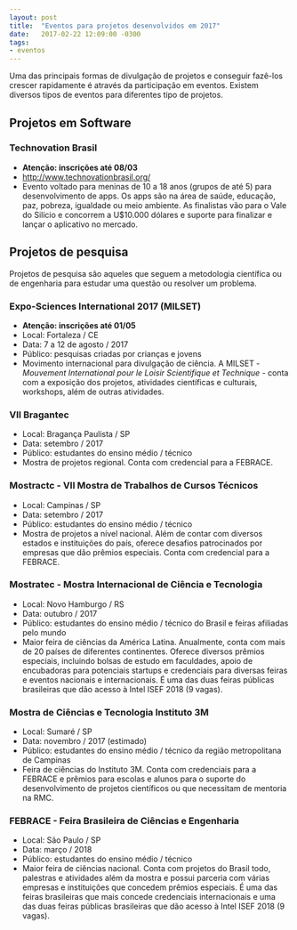 ```yaml
---
layout: post
title:  "Eventos para projetos desenvolvidos em 2017"
date:   2017-02-22 12:09:00 -0300
tags:
- eventos
---
```


Uma das principais formas de divulgação de projetos
e conseguir fazê-los crescer rapidamente é através da 
participação em eventos. Existem diversos tipos de eventos
para diferentes tipo de projetos.

## Projetos em Software

### Technovation Brasil
* **Atenção: inscrições até 08/03**
* http://www.technovationbrasil.org/
* Evento voltado para meninas de 10 a 18 anos (grupos de até 5) para
  desenvolvimento de apps. Os apps são na área de saúde, educação,
  paz, pobreza, igualdade ou meio ambiente. As finalistas vão para
  o Vale do Silício e concorrem a U$10.000 dólares e suporte para 
  finalizar e lançar o aplicativo no mercado.

## Projetos de pesquisa
Projetos de pesquisa são aqueles que seguem a metodologia
científica ou de engenharia para estudar uma questão ou
resolver um problema.

### Expo-Sciences International 2017 (MILSET)
* **Atenção: inscrições até 01/05**
* Local: Fortaleza / CE
* Data: 7 a 12 de agosto / 2017
* Público: pesquisas criadas por crianças e jovens
* Movimento internacional para divulgação de ciência. 
  A MILSET - *Mouvement International pour le Loisir Scientifique et Technique* -
  conta com a exposição dos projetos, atividades científicas e culturais,
  workshops, além de outras atividades.

### VII Bragantec
* Local: Bragança Paulista / SP
* Data: setembro / 2017
* Público: estudantes do ensino médio / técnico
* Mostra de projetos regional. Conta com credencial
  para a FEBRACE.

### Mostractc - VII Mostra de Trabalhos de Cursos Técnicos
* Local: Campinas / SP
* Data: setembro / 2017
* Público: estudantes do ensino médio / técnico
* Mostra de projetos a nível nacional. Além de contar
  com diversos estados e instituições do país, oferece desafios
  patrocinados por empresas que dão prêmios especiais. Conta
  com credencial para a FEBRACE.
  
### Mostratec - Mostra Internacional de Ciência e Tecnologia
* Local: Novo Hamburgo / RS
* Data: outubro / 2017
* Público: estudantes do ensino médio / técnico do Brasil e feiras afiliadas pelo mundo
* Maior feira de ciências da América Latina. Anualmente, conta
  com mais de 20 países de diferentes continentes. Oferece diversos
  prêmios especiais, incluindo bolsas de estudo em faculdades,
  apoio de encubadoras para potenciais startups e credenciais para 
  diversas feiras e eventos nacionais e internacionais. É uma
  das duas feiras públicas brasileiras que dão acesso à Intel ISEF 2018 (9 vagas).
  
### Mostra de Ciências e Tecnologia Instituto 3M
* Local: Sumaré / SP
* Data: novembro / 2017 (estimado)
* Público: estudantes do ensino médio / técnico da região metropolitana de Campinas
* Feira de ciências do Instituto 3M. Conta com credenciais para a FEBRACE e
  prêmios para escolas e alunos para o suporte do desenvolvimento de 
  projetos científicos ou que necessitam de mentoria na RMC.
  
### FEBRACE - Feira Brasileira de Ciências e Engenharia
* Local: São Paulo / SP
* Data: março / 2018
* Público: estudantes do ensino médio / técnico
* Maior feira de ciências nacional. Conta com projetos do Brasil
  todo, palestras e atividades além da mostra e possui parceria com
  várias empresas e instituições que concedem prêmios especiais.
  É uma das feiras brasileiras que mais concede credenciais internacionais
  e uma das duas feiras públicas brasileiras que dão acesso à Intel 
  ISEF 2018 (9 vagas).